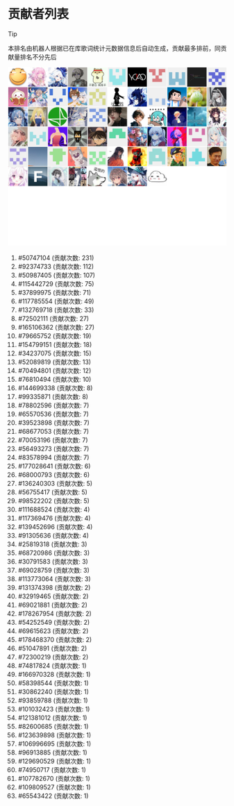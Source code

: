 # 贡献者列表

> [!TIP]
> 本排名由机器人根据已在库歌词统计元数据信息后自动生成，贡献最多排前，同贡献量排名不分先后

![贡献者头像画廊](./CONTRIBUTORS.svg)

1. #50747104 (贡献次数: 231)
2. #92374733 (贡献次数: 112)
3. #50987405 (贡献次数: 107)
4. #115442729 (贡献次数: 75)
5. #37899975 (贡献次数: 71)
6. #117785554 (贡献次数: 49)
7. #132769718 (贡献次数: 33)
8. #72502111 (贡献次数: 27)
9. #165106362 (贡献次数: 27)
10. #79665752 (贡献次数: 19)
11. #154799151 (贡献次数: 18)
12. #34237075 (贡献次数: 15)
13. #52089819 (贡献次数: 13)
14. #70494801 (贡献次数: 12)
15. #76810494 (贡献次数: 10)
16. #144699338 (贡献次数: 8)
17. #99335871 (贡献次数: 8)
18. #78802596 (贡献次数: 7)
19. #65570536 (贡献次数: 7)
20. #39523898 (贡献次数: 7)
21. #68677053 (贡献次数: 7)
22. #70053196 (贡献次数: 7)
23. #56493273 (贡献次数: 7)
24. #83578994 (贡献次数: 7)
25. #177028641 (贡献次数: 6)
26. #68000793 (贡献次数: 6)
27. #136240303 (贡献次数: 5)
28. #56755417 (贡献次数: 5)
29. #98522202 (贡献次数: 5)
30. #111688524 (贡献次数: 4)
31. #117369476 (贡献次数: 4)
32. #139452696 (贡献次数: 4)
33. #91305636 (贡献次数: 4)
34. #25819318 (贡献次数: 3)
35. #68720986 (贡献次数: 3)
36. #30791583 (贡献次数: 3)
37. #69028759 (贡献次数: 3)
38. #113773064 (贡献次数: 3)
39. #131374398 (贡献次数: 2)
40. #32919465 (贡献次数: 2)
41. #69021881 (贡献次数: 2)
42. #178267954 (贡献次数: 2)
43. #54252549 (贡献次数: 2)
44. #69615623 (贡献次数: 2)
45. #178468370 (贡献次数: 2)
46. #51047891 (贡献次数: 2)
47. #72300219 (贡献次数: 2)
48. #74817824 (贡献次数: 1)
49. #166970328 (贡献次数: 1)
50. #58398544 (贡献次数: 1)
51. #30862240 (贡献次数: 1)
52. #93859788 (贡献次数: 1)
53. #101032423 (贡献次数: 1)
54. #121381012 (贡献次数: 1)
55. #82600685 (贡献次数: 1)
56. #123639898 (贡献次数: 1)
57. #106996695 (贡献次数: 1)
58. #96913885 (贡献次数: 1)
59. #129690529 (贡献次数: 1)
60. #74950717 (贡献次数: 1)
61. #107782670 (贡献次数: 1)
62. #109809527 (贡献次数: 1)
63. #65543422 (贡献次数: 1)
